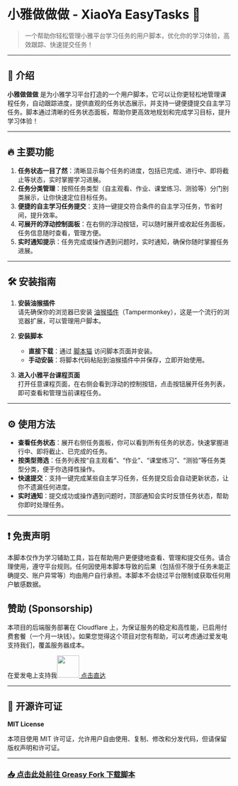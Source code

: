 # 小雅做做做 - XiaoYa EasyTasks 🚀

> 一个帮助你轻松管理小雅平台学习任务的用户脚本，优化你的学习体验，高效跟踪、快速提交任务！

---

## 🌟 介绍

**小雅做做做** 是为小雅学习平台打造的一个用户脚本，它可以让你更轻松地管理课程任务，自动跟踪进度，提供直观的任务状态展示，并支持一键便捷提交自主学习任务。脚本通过清晰的任务状态面板，帮助你更高效地规划和完成学习目标，提升学习体验！

---

## 🔥 主要功能

1. **任务状态一目了然**：清晰显示每个任务的进度，包括已完成、进行中、即将截止等状态，实时掌握学习进展。
2. **任务分类管理**：按照任务类型（自主观看、作业、课堂练习、测验等）分门别类展示，让你快速定位目标任务。
3. **便捷的自主学习任务提交**：支持一键提交符合条件的自主学习任务，节省时间，提升效率。
4. **可展开的浮动控制面板**：在右侧的浮动按钮，可以随时展开或收起任务面板，任务信息随时查看，管理方便。
5. **实时通知提示**：任务完成或操作遇到问题时，实时通知，确保你随时掌握任务进展。

---

## 🛠️ 安装指南

1. **安装油猴插件**  
   请先确保你的浏览器已安装 [油猴插件](https://www.tampermonkey.net/)（Tampermonkey），这是一个流行的浏览器扩展，可以管理用户脚本。

2. **安装脚本**  
   - **直接下载**：通过 [脚本猫](https://scriptcat.org/zh-CN/script-show-page/2772) 访问脚本页面并安装。
   - **手动安装**：将脚本代码粘贴到油猴插件中并保存，立即开始使用。

3. **进入小雅平台课程页面**  
   打开任意课程页面，在右侧会看到浮动的控制按钮，点击按钮展开任务列表，即可查看和管理当前课程任务。

---

## ⚙️ 使用方法

- **查看任务状态**：展开右侧任务面板，你可以看到所有任务的状态，快速掌握进行中、即将截止、已完成的任务。
- **按类型筛选**：任务列表按“自主观看”、“作业”、“课堂练习”、“测验”等任务类型分类，便于你选择性操作。
- **快速提交**：支持一键完成某些自主学习任务，任务提交后会自动更新状态，让你不遗漏任何进度。
- **实时通知**：提交成功或操作遇到问题时，顶部通知会实时反馈任务状态，帮助你即时处理任务。

---

## ❗ 免责声明

本脚本仅作为学习辅助工具，旨在帮助用户更便捷地查看、管理和提交任务。请合理使用，遵守平台规则。任何因使用本脚本导致的后果（包括但不限于任务未能正确提交、账户异常等）均由用户自行承担。本脚本不会绕过平台限制或获取任何用户敏感数据。

## 赞助 (Sponsorship)

本项目的后端服务部署在 Cloudflare 上，为保证服务的稳定和高性能，已启用付费套餐（一个月一块钱）。如果您觉得这个项目对您有帮助，可以考虑通过爱发电支持我们，覆盖服务器成本。

在爱发电上支持我[<img src="https://static.afdiancdn.com/static/img/logo/logo.png" width="50" /> 点击直达](https://afdian.com/a/zygame1314)

---

## 📄 开源许可证

**MIT License**

本项目使用 MIT 许可证，允许用户自由使用、复制、修改和分发代码，但请保留版权声明和许可证。

---

### [📥 点击此处前往 Greasy Fork 下载脚本](https://greasyfork.org/zh-CN/scripts/516837-%E5%B0%8F%E9%9B%85%E5%81%9A%E5%81%9A%E5%81%9A)
